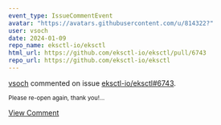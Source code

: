 ```yaml
---
event_type: IssueCommentEvent
avatar: "https://avatars.githubusercontent.com/u/814322?"
user: vsoch
date: 2024-01-09
repo_name: eksctl-io/eksctl
html_url: https://github.com/eksctl-io/eksctl/pull/6743
repo_url: https://github.com/eksctl-io/eksctl
---
```


<a href='https://github.com/vsoch' target='_blank'>vsoch</a> commented on issue <a href='https://github.com/eksctl-io/eksctl/pull/6743' target='_blank'>eksctl-io/eksctl#6743</a>.

<small>Please re-open again, thank you!...</small>

<a href='https://github.com/eksctl-io/eksctl/pull/6743' target='_blank'>View Comment</a>